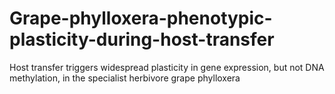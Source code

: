 # Grape-phylloxera-phenotypic-plasticity-during-host-transfer
Host transfer triggers widespread plasticity in gene expression, but not DNA methylation, in the specialist herbivore grape phylloxera

